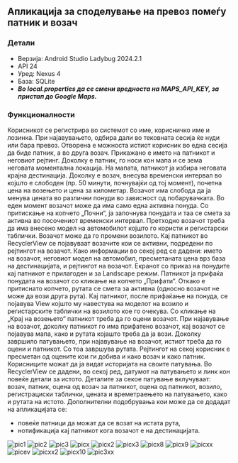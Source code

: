 ## Апликација за споделување на превоз помеѓу патник и возач ##

### Детали ###
- Верзија: Android Studio Ladybug 2024.2.1
- API 24
- Уред: Nexus 4
- База: SQLite
- ***Во local.properties да се смени вредноста на MAPS_API_KEY, за пристап до Google Maps.***

### Функционалности ###

Корисникот се регистрира во системот со име, корисничко име и лозинка. При најавувањето, одбира дали во 
тековната сесија ќе нуди или бара превоз. Отворена е можноста истиот корисник во една сесија да биде патник, 
а во друга возач. Прикажано е името на патникот и неговиот рејтинг. Доколку е патник, го носи кон мапа и се зема
неговата моментална локација. На мапата, патникот ја избира неговата крајна дестинација. Доколку е возач, внесува 
временски интервал во којшто е слободен (пр. 50 минути, почнувајќи од тој момент), почетна цена на возењето и цена за
километар. Возачот има слобода да ја менува цената во различни понуди во зависност од побарувачката. Во еден момент 
возачот може да има само една активна понуда. Со притискање на копчето „Почни“, ја започнува понудата и таа се смета за
активна во посочениот временски интервал. Претходно возачот треба да има внесено модел на автомобилот којшто го користи
и регистарски таблички. Возачот може да го промени возилото. Кај патникот во RecyclerView се појавуваат возачите кои се
активни, подредени по рејтингот на возачот. Како информации во секој ред се дадени: името на возачот, неговиот модел на
автомобил, пресметаната цена врз база на дестинацијата, и рејтингот на возачот. Екранот со приказ на понудите кај патникот
е прилагоден и за Landscape режим. Патникот ја прифаќа понудата на возачот со кликање на копчето „Прифати“. Откако е притиснато
копчето, рутата се смета за активна (односно возачот не може да вози друга рута). Кај патникот, после прифаќање на понуда, се
појавува View којшто му навестува на моделот на возило и регистарските таблички на возилото кое го очекува. Со кликање на 
„Крај на возењето“ патникот треба да го оцени возачот. При најавување на возачот, доколку патникот го има прифатено возачот, 
кај возачот се појавува мапа, како и рутата којашто треба да ја вози.  Доколку завршило патувањето, при најавување на возачот, 
истиот треба да го оцени и патникот. Со тоа завршува рутата. Рејтингот на секој корисник е пресметан од оцените кои ги добива и 
како возач и како патник. Корисниците можат да ја видат историјата на своите патувања. Во RecyclerView се дадени, во секој ред, 
датумот на патувањето и линк кон повеќе детали за истото. Деталите за секое патување вклучуваат: возач, патник, оцена од возач за
патникот, оцена од патникот, возило, регистрациски таблички, цената и времетраењето на патувањето, како и рутата на истото. 
Дополнителни подобрувања кои може да се додадат на апликацијата се: 
- повеќе патници да можат да се возат на истата рута,
- нотификација кај патникот кога возачот е на дестинацијата.
  
![pic1](https://github.com/user-attachments/assets/82e63266-c645-4769-a4a0-c0a8bd321686)
![pic2](https://github.com/user-attachments/assets/23b25ae2-2c5a-4670-8d08-403df6b5b15e)
![pic3](https://github.com/user-attachments/assets/131b6f67-a19a-4ef8-864d-3dab9bb44b0b)
![picx](https://github.com/user-attachments/assets/2c1b1d00-73a0-4188-a8d2-540f6d0e740f)
![picx2](https://github.com/user-attachments/assets/4e869684-116c-40f8-8763-eb94d1174fa1)
![picx3](https://github.com/user-attachments/assets/d04bfe7e-6986-4d96-8369-287664054024)
![picx8](https://github.com/user-attachments/assets/815f33d1-5227-42db-9d97-61aa1faeb598)
![picx9](https://github.com/user-attachments/assets/efd97fea-7d29-4134-a4fb-4bc9cd7eb959)
![picxx](https://github.com/user-attachments/assets/9fb4e4cc-ae22-4d67-9ed3-44f7df562020)
![picev](https://github.com/user-attachments/assets/665a5be6-c947-4e60-aaf7-c7cf1cba8c12)
![picxx2](https://github.com/user-attachments/assets/af1c559b-be4e-4cdb-823e-94d6f51a524f)
![picx10](https://github.com/user-attachments/assets/034a628a-4b5e-479b-8225-c182ccf77dae)
![pic3xx](https://github.com/user-attachments/assets/e60a05c1-7b95-4f3c-8e0e-5ad44142cf01)




